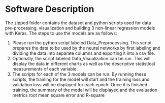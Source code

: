 # Software Description
The zipped folder contains the dataset and python scripts used for data pre-processing, visualization 
and building 3 non-linear regression models with Keras. The steps to use the models are as 
follows: 
1. Please run the python script labeled Data_Preprocessing. 
This script prepares the data to be used by the neural networks by first labeling and dividing 
the data into separate columns and exporting it into a csv file. 
2. Optionally, the script labeled Data_Visualization can be run. 
This will display the data in different charts as well as the descriptive statistical 
measurements of each variable. 
3. The scripts for each of the 3 models can be run. 
By running these scripts, the training for the model will start and the training loss and 
validation loss will be displayed for each epoch. Once it is finished training, the summary of 
the model will be displayed and the evaluation metrics root mean square error and R-square 

